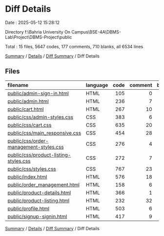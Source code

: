 # Diff Details

Date : 2025-05-12 15:28:12

Directory f:\\Bahria University On Campus\\BSE-4A\\DBMS-Lab\\Project\\DBMS-Project\\public

Total : 15 files,  5647 codes, 177 comments, 710 blanks, all 6534 lines

[Summary](results.md) / [Details](details.md) / [Diff Summary](diff.md) / Diff Details

## Files
| filename | language | code | comment | blank | total |
| :--- | :--- | ---: | ---: | ---: | ---: |
| [public/admin-sign-in.html](/public/admin-sign-in.html) | HTML | 105 | 0 | 6 | 111 |
| [public/admin.html](/public/admin.html) | HTML | 236 | 7 | 5 | 248 |
| [public/cart.html](/public/cart.html) | HTML | 267 | 10 | 16 | 293 |
| [public/css/admin-styles.css](/public/css/admin-styles.css) | CSS | 383 | 6 | 64 | 453 |
| [public/css/cart.css](/public/css/cart.css) | CSS | 635 | 20 | 129 | 784 |
| [public/css/main\_responsive.css](/public/css/main_responsive.css) | CSS | 454 | 28 | 111 | 593 |
| [public/css/order-management-styles.css](/public/css/order-management-styles.css) | CSS | 276 | 4 | 48 | 328 |
| [public/css/product-listing-styles.css](/public/css/product-listing-styles.css) | CSS | 272 | 7 | 48 | 327 |
| [public/css/styles.css](/public/css/styles.css) | CSS | 767 | 23 | 131 | 921 |
| [public/index.html](/public/index.html) | HTML | 576 | 18 | 21 | 615 |
| [public/order\_management.html](/public/order_management.html) | HTML | 158 | 6 | 4 | 168 |
| [public/product-details.html](/public/product-details.html) | HTML | 366 | 1 | 22 | 389 |
| [public/product-listing.html](/public/product-listing.html) | HTML | 232 | 32 | 20 | 284 |
| [public/profile.html](/public/profile.html) | HTML | 503 | 6 | 50 | 559 |
| [public/signup-signin.html](/public/signup-signin.html) | HTML | 417 | 9 | 35 | 461 |

[Summary](results.md) / [Details](details.md) / [Diff Summary](diff.md) / Diff Details